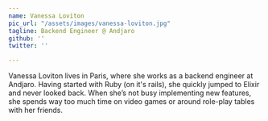 ```yaml
---
name: Vanessa Loviton
pic_url: "/assets/images/vanessa-loviton.jpg"
tagline: Backend Engineer @ Andjaro
github: ''
twitter: ''

---
```

Vanessa Loviton lives in Paris, where she works as a backend engineer at Andjaro. Having started with Ruby (on it's rails), she quickly jumped to Elixir and never looked back. When she’s not busy implementing new features, she spends way too much time on video games or around role-play tables with her friends.